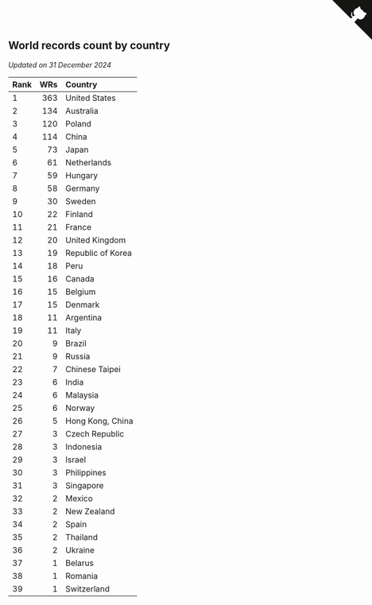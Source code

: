 ## World records count by country

*Updated on 31 December 2024*

| Rank | WRs | Country |
| :--- | ---: | :--- |
| 1 | 363 | United States |
| 2 | 134 | Australia |
| 3 | 120 | Poland |
| 4 | 114 | China |
| 5 | 73 | Japan |
| 6 | 61 | Netherlands |
| 7 | 59 | Hungary |
| 8 | 58 | Germany |
| 9 | 30 | Sweden |
| 10 | 22 | Finland |
| 11 | 21 | France |
| 12 | 20 | United Kingdom |
| 13 | 19 | Republic of Korea |
| 14 | 18 | Peru |
| 15 | 16 | Canada |
| 16 | 15 | Belgium |
| 17 | 15 | Denmark |
| 18 | 11 | Argentina |
| 19 | 11 | Italy |
| 20 | 9 | Brazil |
| 21 | 9 | Russia |
| 22 | 7 | Chinese Taipei |
| 23 | 6 | India |
| 24 | 6 | Malaysia |
| 25 | 6 | Norway |
| 26 | 5 | Hong Kong, China |
| 27 | 3 | Czech Republic |
| 28 | 3 | Indonesia |
| 29 | 3 | Israel |
| 30 | 3 | Philippines |
| 31 | 3 | Singapore |
| 32 | 2 | Mexico |
| 33 | 2 | New Zealand |
| 34 | 2 | Spain |
| 35 | 2 | Thailand |
| 36 | 2 | Ukraine |
| 37 | 1 | Belarus |
| 38 | 1 | Romania |
| 39 | 1 | Switzerland |


<a href="https://github.com/JustinTimeCuber/wca_statistics" class="github-corner" aria-label="View source on Github"><svg width="80" height="80" viewBox="0 0 250 250" style="fill:#151513; color:#fff; position: absolute; top: 0; border: 0; right: 0;" aria-hidden="true"><path d="M0,0 L115,115 L130,115 L142,142 L250,250 L250,0 Z"></path><path d="M128.3,109.0 C113.8,99.7 119.0,89.6 119.0,89.6 C122.0,82.7 120.5,78.6 120.5,78.6 C119.2,72.0 123.4,76.3 123.4,76.3 C127.3,80.9 125.5,87.3 125.5,87.3 C122.9,97.6 130.6,101.9 134.4,103.2" fill="currentColor" style="transform-origin: 130px 106px;" class="octo-arm"></path><path d="M115.0,115.0 C114.9,115.1 118.7,116.5 119.8,115.4 L133.7,101.6 C136.9,99.2 139.9,98.4 142.2,98.6 C133.8,88.0 127.5,74.4 143.8,58.0 C148.5,53.4 154.0,51.2 159.7,51.0 C160.3,49.4 163.2,43.6 171.4,40.1 C171.4,40.1 176.1,42.5 178.8,56.2 C183.1,58.6 187.2,61.8 190.9,65.4 C194.5,69.0 197.7,73.2 200.1,77.6 C213.8,80.2 216.3,84.9 216.3,84.9 C212.7,93.1 206.9,96.0 205.4,96.6 C205.1,102.4 203.0,107.8 198.3,112.5 C181.9,128.9 168.3,122.5 157.7,114.1 C157.9,116.9 156.7,120.9 152.7,124.9 L141.0,136.5 C139.8,137.7 141.6,141.9 141.8,141.8 Z" fill="currentColor" class="octo-body"></path></svg></a><style>.github-corner:hover .octo-arm{animation:octocat-wave 560ms ease-in-out}@keyframes octocat-wave{0%,100%{transform:rotate(0)}20%,60%{transform:rotate(-25deg)}40%,80%{transform:rotate(10deg)}}@media (max-width:500px){.github-corner:hover .octo-arm{animation:none}.github-corner .octo-arm{animation:octocat-wave 560ms ease-in-out}}</style>
